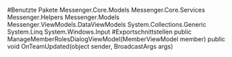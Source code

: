 #Benutzte Pakete
Messenger.Core.Models
Messenger.Core.Services
Messenger.Helpers
Messenger.Models
Messenger.ViewModels.DataViewModels
System.Collections.Generic
System.Linq
System.Windows.Input
#Exportschnittstellen
public ManageMemberRolesDialogViewModel(MemberViewModel member)
public void OnTeamUpdated(object sender, BroadcastArgs args)
